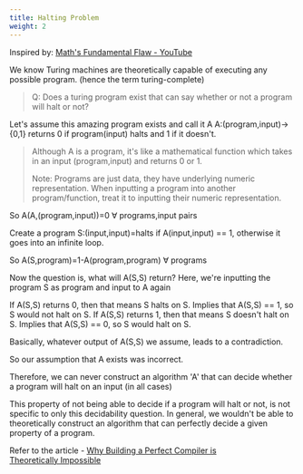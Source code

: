 ```yaml
---
title: Halting Problem
weight: 2
---
```


Inspired by: [Math's Fundamental Flaw - YouTube](https://youtu.be/HeQX2HjkcNo?t=1362)

We know Turing machines are theoretically capable of executing any possible program. (hence the term turing-complete)
> Q: Does a turing program exist that can say whether or not a program will halt or not?

Let's assume this amazing program exists and call it A
A:(program,input)->{0,1}
returns 0 if program(input) halts and 1 if it doesn't.

> Although A is a program, it's like a mathematical function which takes in an input (program,input) and returns 0 or 1.
> 
> Note: Programs are just data, they have underlying numeric representation. When inputting a program into another program/function, treat it to inputting their numeric representation.

So A(A,(program,input))=0 ∀ programs,input pairs

Create a program S:(input,input)=halts if A(input,input) == 1, otherwise it goes into an infinite loop.

So A(S,program)=1-A(program,program) ∀ programs

Now the question is, what will A(S,S) return?
Here, we're inputting the program S as program and input to A again

If A(S,S) returns 0, then that means S halts on S. Implies that A(S,S) == 1, so S would not halt on S.
If A(S,S) returns 1, then that means S doesn't halt on S. Implies that A(S,S) == 0, so S would halt on S.

Basically, whatever output of A(S,S) we assume, leads to a contradiction.

So our assumption that A exists was incorrect.

Therefore, we can never construct an algorithm 'A' that can decide whether a program will halt on an input (in all cases)

This property of not being able to decide if a program will halt or not, is not specific to only this decidability question. In general, we wouldn't be able to theoretically construct an algorithm that can perfectly decide a given property of a program.

Refer to the article - [Why Building a Perfect Compiler is Theoretically Impossible](https://bhavyahirani.wordpress.com/2024/06/27/why-building-a-perfect-compiler-is-theoretically-impossible/)

